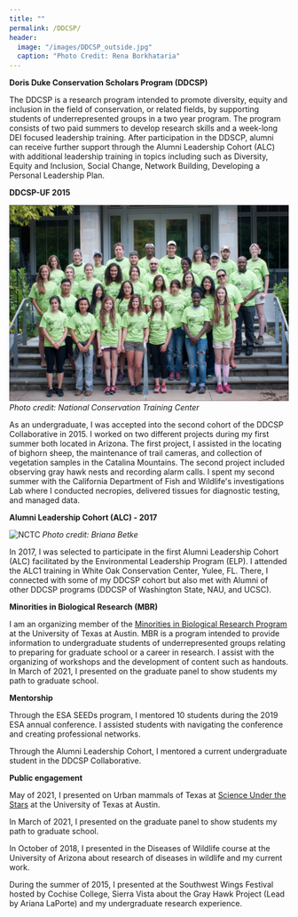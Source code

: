 ```yaml
---
title: ""
permalink: /DDCSP/
header:
  image: "/images/DDCSP_outside.jpg"
  caption: "Photo Credit: Rena Borkhataria"
---
```


**Doris Duke Conservation Scholars Program (DDCSP)**

The DDCSP is a research program intended to promote diversity, equity and inclusion in the field of conservation, or related fields, by supporting students of underrepresented groups in a two year program. The program consists of two paid summers to develop research skills and a week-long DEI focused leadership training. After participation in the DDSCP, alumni can receive further support through the Alumni Leadership Cohort (ALC) with additional leadership training in topics including such as Diversity, Equity and Inclusion, Social Change, Network Building, Developing a Personal Leadership Plan.

**DDCSP-UF 2015**

![NCTC](/images/Picture1.png)
*Photo credit: National Conservation Training Center*

As an undergraduate, I was accepted into the second cohort of the DDCSP Collaborative in 2015. I worked on two different projects during my first summer both located in Arizona. The first project, I assisted in the locating of bighorn sheep, the maintenance of trail cameras, and collection of vegetation samples in the Catalina Mountains. The second project included observing gray hawk nests and recording alarm calls. I spent my second summer with the California Department of Fish and Wildlife's investigations Lab where I conducted necropies, delivered tissues for diagnostic testing, and managed data.

**Alumni Leadership Cohort (ALC) - 2017**

![NCTC](/images/IMG_0561.JPG)
*Photo credit: Briana Betke*

In 2017, I was selected to participate in the first Alumni Leadership Cohort (ALC) facilitated by the Environmental Leadership Program (ELP). I attended the ALC1 training in White Oak Conservation Center, Yulee, FL. There, I connected with some of my DDCSP cohort but also met with  Alumni of other DDCSP programs (DDCSP of Washington State, NAU, and UCSC). 

**Minorities in Biological Research (MBR)**

I am an organizing member of the [Minorities in Biological Research Program](https://minoritiesinbiologicalresearch.weebly.com) at the University of Texas at Austin. MBR is a program intended to provide information to undergraduate students of underrepresented groups relating to preparing for graduate school or a career in research. I assist with the organizing of workshops and the development of content such as handouts. In March of 2021, I presented on the graduate panel to show students my path to graduate school. 

**Mentorship**

Through the ESA SEEDs program, I mentored 10 students during the 2019 ESA annual conference. I assisted students with navigating the conference and creating professional networks. 

Through the Alumni Leadership Cohort, I mentored a current undergraduate student in the DDCSP Collaborative.

**Public engagement**

May of 2021, I presented on Urban mammals of Texas at [Science Under the Stars](https://scienceunderthestars.org) at the University of Texas at Austin. 

In March of 2021, I presented on the graduate panel to show students my path to graduate school.

In October of 2018, I presented in the Diseases of Wildlife course at the University of Arizona about research of diseases in wildlife and my current work.

During the summer of 2015, I presented at the Southwest Wings Festival hosted by Cochise College, Sierra Vista about the Gray Hawk Project (Lead by Ariana LaPorte) and my undergraduate research experience.
